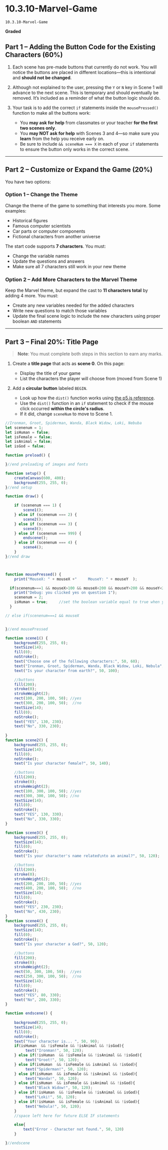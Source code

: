 # 10.3.10-Marvel-Game
```
10.3.10-Marvel-Game
```
**Graded**

## **Part 1 – Adding the Button Code for the Existing Characters (60%)**

1. Each scene has pre-made buttons that currently do not work. You will notice the buttons are placed in different locations—this is intentional and **should not be changed**.
2. Although not explained to the user, pressing the `Y` or `N` key in Scene 1 will advance to the next scene. This is temporary and should eventually be removed. It’s included as a reminder of what the button logic should do.
3. Your task is to add the correct `if` statements inside the `mousePressed()` function to make all the buttons work:

   * You **may ask for help** from classmates or your teacher **for the first two scenes only**.
   * You **may NOT ask for help** with Scenes 3 and 4—so make sure you **learn** from the help you receive early on.
   * Be sure to include `&& sceneNum === X` in each of your `if` statements to ensure the button only works in the correct scene.

---

## **Part 2 – Customize or Expand the Game (20%)**

You have two options:

### **Option 1 – Change the Theme**

Change the theme of the game to something that interests you more. Some examples:

* Historical figures
* Famous computer scientists
* Car parts or computer components
* Fictional characters from another universe

The start code supports **7 characters**. You must:

* Change the variable names
* Update the questions and answers
* Make sure all 7 characters still work in your new theme

### **Option 2 – Add More Characters to the Marvel Theme**

Keep the Marvel theme, but expand the cast to **11 characters total** by adding 4 more.
You must:

* Create any new variables needed for the added characters
* Write new questions to match those variables
* Update the final scene logic to include the new characters using proper boolean `AND` statements

---

## **Part 3 – Final 20%: Title Page**

> **Note**: You must complete both steps in this section to earn any marks.

1. Create a **title page** that acts as **scene 0**. On this page:

   * Display the title of your game
   * List the characters the player will choose from (moved from Scene 1)

2. Add a **circular button** labeled `BEGIN`.

   * Look up how the `dist()` function works using [the p5.js reference](https://p5js.org/reference/).
   * Use the `dist()` function in an `if` statement to check if the mouse click occurred **within the circle's radius**.
   * If it did, change `sceneNum` to move to Scene 1.

```javaScript
//Ironman, Groot, Spiderman, Wanda, Black Widow, Loki, Nebuba
let scenenum = 1;
let isHuman = false;
let isFemale = false;
let isAnimal = false;
let isGod = false;

function preload() {

}//end preloading of images and fonts

function setup() {
    createCanvas(600, 400);
    background(255, 255, 0);
}//end setup

function draw() {

    if (scenenum === 1) {
        scene1();
    } else if (scenenum === 2) {
        scene2();
    } else if (scenenum === 3) {
        scene3();
    } else if (scenenum === 999) {
        endscene();
    } else if (scenenum === 4) {
        scene4();
    } 
}//end draw



function mousePressed() {
    print("MouseX: " + mouseX +"     MouseY: " + mouseY  );

  if(scenenum===1 && mouseX>100 && mouseX<200 && mouseY>200 && mouseY<250){
    print("Debug: you clicked yes on question 1");
    scenenum = 2;
    isHuman = true;     //set the boolean variable equal to true when you press yes
  }

// else if(scenenum===1 && mouseX 


}//end mousePressed

function scene1() {
    background(255, 255, 0);
    textSize(14);
    fill(0);
    noStroke();
    text("Choose one of the following characters:", 50, 60);
    text("Ironman, Groot, Spiderman, Wanda, Black Widow, Loki, Nebula", 50, 80);
    text("Is your character from earth?", 50, 100);

    //buttons
    fill(200);
    stroke(0);
    strokeWeight(2);
    rect(100, 200, 100, 50); //yes
    rect(300, 200, 100, 50);  //no
    textSize(14);
    fill(0);
    noStroke();
    text("YES", 130, 230);
    text("No", 330, 230);
    
}
function scene2() {
    background(255, 255, 0);
    textSize(14);
    fill(0);
    noStroke();
    text("Is your character female?", 50, 140);

    //buttons
    fill(200);
    stroke(0);
    strokeWeight(2);
    rect(100, 300, 100, 50); //yes
    rect(300, 300, 100, 50); //no
    textSize(14);
    fill(0);
    noStroke();
    text("YES", 130, 330);
    text("No", 330, 330);
}

function scene3() {
    background(255, 255, 0);
    textSize(14);
    fill(0);
    noStroke();
    text("Is your character's name related\nto an animal?", 50, 120);

    //buttons
    fill(200);
    stroke(0);
    strokeWeight(2);
    rect(200, 200, 100, 50); //yes
    rect(400, 200, 100, 50);  //no
    textSize(14);
    fill(0);
    noStroke();
    text("YES", 230, 230);
    text("No", 430, 230);
}
function scene4() {
    background(255, 255, 0);
    textSize(14);
    fill(0);
    noStroke();
    text("Is your character a God?", 50, 120);

    //buttons
    fill(200);
    stroke(0);
    strokeWeight(2);
    rect(50, 300, 100, 50);  //yes
    rect(250, 300, 100, 50);  //no
    textSize(14);
    fill(0);
    noStroke();
    text("YES", 80, 330);
    text("No", 280, 330);
}

function endscene() {
   
    background(255, 255, 0);
    textSize(14);
    fill(0);
    noStroke();
    text("Your character is... ", 50, 90);
    if(isHuman  && !isFemale && !isAnimal && !isGod){
         text("Ironman!", 50, 120);
    } else if(!isHuman  && !isFemale && !isAnimal && !isGod){
         text("Groot!", 50, 120);
    } else if(isHuman  && !isFemale && isAnimal && !isGod){
         text("Spiderman!", 50, 120);
    } else if(isHuman  && isFemale && !isAnimal && !isGod){
         text("Wanda!", 50, 120);
    } else if(isHuman  && isFemale && isAnimal && !isGod){
         text("Black Widow!", 50, 120);
    } else if(!isHuman  && !isFemale && !isAnimal && isGod){
         text("Loki!", 50, 120);
    } else if(!isHuman  && isFemale && !isAnimal && !isGod){
         text("Nebula!", 50, 120);
    } 
    //space left here for future ELSE IF statements

    else{
        text("Error - Character not found.", 50, 120)
    }

}//endscene

``` 
